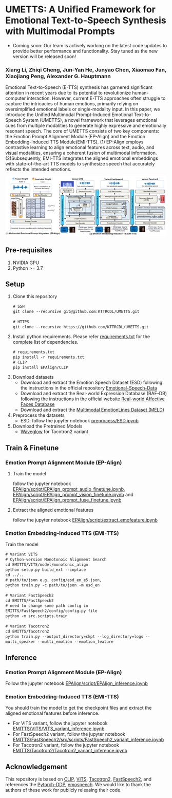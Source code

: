 # UMETTS: A Unified Framework for Emotional Text-to-Speech Synthesis with Multimodal Prompts

* Coming soon: Our team is actively working on the latest code updates to provide better performance and functionality. Stay tuned as the new version will be released soon!

### Xiang Li, Zhiqi Cheng, Jun-Yan He, Junyao Chen, Xiaomao Fan, Xiaojiang Peng, Alexander G. Hauptmann

<!-- In our recent [paper](https://arxiv.org/abs/2404.18398), we propose MM-TTS: A Unified Framework for Multimodal, Prompt-Induced Emotional Text-to-Speech Synthesis. -->

Emotional Text-to-Speech (E-TTS) synthesis has garnered significant attention in recent years due to its potential to revolutionize human-computer interaction. However, current E-TTS approaches often struggle to capture the intricacies of human emotions, primarily relying on oversimplified emotional labels or single-modality input. In this paper, we introduce the Unified Multimodal Prompt-Induced Emotional Text-to-Speech System (UMETTS), a novel framework that leverages emotional cues from multiple modalities to generate highly expressive and emotionally resonant speech. The core of UMETTS consists of two key components: the Emotion Prompt Alignment Module (EP-Align) and the Emotion Embedding-Induced TTS Module(EMI-TTS). (1) EP-Align employs contrastive learning to align emotional features across text, audio, and visual modalities, ensuring a coherent fusion of multimodal information. (2)Subsequently, EMI-TTS integrates the aligned emotional embeddings with state-of-the-art TTS models to synthesize speech that accurately reflects the intended emotions. 

<!-- Visit our [demo]() for audio samples and we also provide the [pretrained models](). -->

<img src="assets/framework.png">

## Pre-requisites

1. NVIDIA GPU
2. Python >= 3.7

## Setup
1. Clone this repository
    ```shell
    # SSH
    git clone --recursive git@github.com:KTTRCDL/UMETTS.git

    # HTTPS
    git clone --recursive https://github.com/KTTRCDL/UMETTS.git
    ```
2. Install python requirements. Please refer [requirements.txt](requirements.txt) for the complete list of dependencies.
    ```shell
    # requirements.txt
    pip install -r requirements.txt
    # CLIP
    pip install EPAlign/CLIP
    ```
3. Download datasets
    - Download and extract the Emotion Speech Dataset (ESD) following the instructions in the official repository [Emotional-Speech-Data](https://github.com/HLTSingapore/Emotional-Speech-Data)
    - Download and extract the Real-world Expression Database (RAF-DB) following the instructions in the official website [Real-world Affective Faces Database](http://www.whdeng.cn/raf/model1.html)
    - Download and extract the [Multimodal EmotionLines Dataset (MELD)](http://web.eecs.umich.edu/~mihalcea/downloads/MELD.Raw.tar.gz)
4. Preprocess the datasets
    - ESD: follow the jupyter notebook [preprocess/ESD.ipynb](preprocess/ESD.ipynb)
    <!-- - MELD: follow the jupyter notebook [preprocess/MELD.ipynb](preprocess/MELD.ipynb) -->
5. Download the Pretrained Models
    - [Waveglow](https://drive.google.com/open?id=1rpK8CzAAirq9sWZhe9nlfvxMF1dRgFbF) for Tacotron2 variant

## Train & Finetune
### Emotion Prompt Alignment Module (EP-Align)
1. Train the model
    
    follow the jupyter notebook [EPAlign/script/EPAlign_prompt_audio_finetune.ipynb](EPAlign/script/EPAlign_prompt_audio_finetune.ipynb), [EPAlign/script/EPAlign_prompt_vision_finetune.ipynb](EPAlign/script/EPAlign_prompt_vision_finetune.ipynb) and [EPAlign/script/EPAlign_prompt_fuse_finetune.ipynb](EPAlign/script/EPAlign_prompt_fuse_finetune.ipynb)

2. Extract the aligned emotional features
    
    follow the jupyter notebook [EPAlign/script/extract_emofeature.ipynb](EPAlign/script/extract_emofeature.ipynb)

### Emotion Embedding-Induced TTS (EMI-TTS)

Train the model
    
```shell
# Variant VITS
# Cython-version Monotonoic Alignment Search
cd EMITTS/VITS/model/monotonic_align
python setup.py build_ext --inplace
cd ../..
# path/to/json e.g. config/esd_en_e5.json, 
python train.py -c path/to/json -m esd_en

# Variant FastSpeech2
cd EMITTS/FastSpeech2
# need to change some path config in EMITTS/FastSpeech2/config/config.py file
python -m src.scripts.train

# Variant Tacotron2
cd EMITTS/Tacotron2
python train.py --output_directory=ckpt --log_directory=logs --multi_speaker --multi_emotion --emotion_feature
```

## Inference
### Emotion Prompt Alignment Module (EP-Align)
Follow the jupyter notebook [EPAlign/script/EPAlign_inference.ipynb](EPAlign/script/EPAlign_inference.ipynb)
### Emotion Embedding-Induced TTS (EMI-TTS)
  You should train the model to get the checkpoint files and extract the aligned emotional features before inference.
  - For VITS variant, follow the jupyter notebook [EMITTS/VITS/VITS_variant_inference.ipynb](EMITTS/VITS/VITS_variant_inference.ipynb)
  - For FastSpeech2 variant, follow the jupyter notebook [EMITTS/FastSpeech2/src/scripts/FastSpeech2_variant_inference.ipynb](EMITTS/FastSpeech2/src/scripts/FastSpeech2_variant_inference.ipynb)
  - For Tacotron2 variant, follow the jupyter notebook [EMITTS/Tacotron2/Tacotron2_variant_inference.ipynb](EMITTS/Tacotron2/Tacotron2_variant_inference.ipynb)

## Acknowledgement

This repository is based on [CLIP](https://github.com/openai/CLIP), [VITS](https://github.com/jaywalnut310/vits), [Tacotron2](https://github.com/NVIDIA/tacotron2), [FastSpeech2](https://github.com/ming024/FastSpeech2), and references the [Pytorch-DDP](https://github.com/pytorch/examples/tree/main/distributed/ddp-tutorial-series), [emospeech](https://github.com/deepvk/emospeech). We would like to thank the authors of these work for publicly releasing their code.

<!-- ## Citation
```
@misc{li2024mmttsunifiedframeworkmultimodal,
      title={MM-TTS: A Unified Framework for Multimodal, Prompt-Induced Emotional Text-to-Speech Synthesis}, 
      author={Xiang Li and Zhi-Qi Cheng and Jun-Yan He and Xiaojiang Peng and Alexander G. Hauptmann},
      year={2024},
      eprint={2404.18398},
      archivePrefix={arXiv},
      primaryClass={cs.CL},
      url={https://arxiv.org/abs/2404.18398}, 
}
``` -->